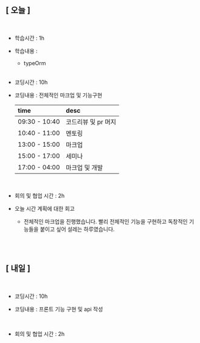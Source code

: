 ## [ 오늘 ]

<br/>

- 학습시간 : 1h
- 학습내용 :

  - typeOrm

  <br/>

- 코딩시간 : 10h
- 코딩내용 : 전체적인 마크업 및 기능구현

  | time          | desc                |
  | :------------ | :------------------ |
  | 09:30 - 10:40 | 코드리뷰 및 pr 머지 |
  | 10:40 - 11:00 | 멘토링              |
  | 13:00 - 15:00 | 마크업              |
  | 15:00 - 17:00 | 세미나              |
  | 17:00 - 04:00 | 마크업 및 개발      |

  <br/>

- 회의 및 협업 시간 : 2h

- 오늘 시간 계획에 대한 회고

  - 전체적인 마크업을 진행했습니다. 빨리 전체적인 기능을 구현하고 독창적인 기능들을 붙이고 싶어 설레는 하루였습니다.

  <br/>

<br/>

## [ 내일 ]

<br/>

- 코딩시간 : 10h

- 코딩내용 : 프론트 기능 구현 및 api 작성

    <br/>

- 회의 및 협업 시간 : 2h
